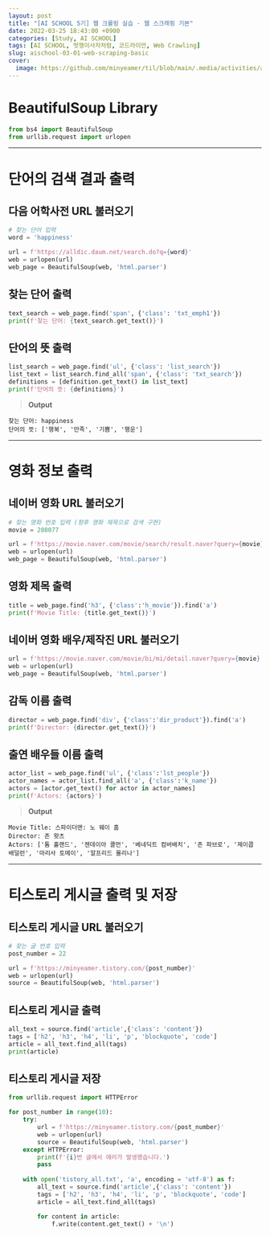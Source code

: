 ```yaml
---
layout: post
title: "[AI SCHOOL 5기] 웹 크롤링 실습 - 웹 스크래핑 기본"
date: 2022-03-25 18:43:00 +0900
categories: [Study, AI SCHOOL]
tags: [AI SCHOOL, 멋쟁이사자처럼, 코드라이언, Web Crawling]
slug: aischool-03-01-web-scraping-basic
cover:
  image: https://github.com/minyeamer/til/blob/main/.media/activities/ai-school/cover.png?raw=true
---
```


# BeautifulSoup Library

```python
from bs4 import BeautifulSoup 
from urllib.request import urlopen 
```

---

# 단어의 검색 결과 출력

## 다음 어학사전 URL 불러오기

```python
# 찾는 단어 입력
word = 'happiness'

url = f'https://alldic.daum.net/search.do?q={word}'
web = urlopen(url)
web_page = BeautifulSoup(web, 'html.parser')
```

## 찾는 단어 출력

```python
text_search = web_page.find('span', {'class': 'txt_emph1'})
print(f'찾는 단어: {text_search.get_text()}')
```

## 단어의 뜻 출력

```python
list_search = web_page.find('ul', {'class': 'list_search'})
list_text = list_search.find_all('span', {'class': 'txt_search'})
definitions = [definition.get_text() in list_text]
print(f'단어의 뜻: {definitions}')
```

> **Output**

```vim
찾는 단어: happiness
단어의 뜻: ['행복', '만족', '기쁨', '행운']
```

---

# 영화 정보 출력

## 네이버 영화 URL 불러오기

```python
# 찾는 영화 번호 입력 (향후 영화 제목으로 검색 구현)
movie = 208077

url = f'https://movie.naver.com/movie/search/result.naver?query={movie}'
web = urlopen(url)
web_page = BeautifulSoup(web, 'html.parser')
```

## 영화 제목 출력

```python
title = web_page.find('h3', {'class':'h_movie'}).find('a')
print(f'Movie Title: {title.get_text()}')
```

## 네이버 영화 배우/제작진 URL 불러오기

```python
url = f'https://movie.naver.com/movie/bi/mi/detail.naver?query={movie}'
web = urlopen(url)
web_page = BeautifulSoup(web, 'html.parser')
```

## 감독 이름 출력

```python
director = web_page.find('div', {'class':'dir_product'}).find('a')
print(f'Director: {director.get_text()}')
```

## 출연 배우들 이름 출력

```python
actor_list = web_page.find('ul', {'class':'lst_people'})
actor_names = actor_list.find_all('a', {'class':'k_name'})
actors = [actor.get_text() for actor in actor_names]
print(f'Actors: {actors}')
```

> **Output**

```
Movie Title: 스파이더맨: 노 웨이 홈
Director: 존 왓츠
Actors: ['톰 홀랜드', '젠데이아 콜먼', '베네딕트 컴버배치', '존 파브로', '제이콥 배덜런', '마리사 토메이', '알프리드 몰리나']
```

---

# 티스토리 게시글 출력 및 저장

## 티스토리 게시글 URL 불러오기

```python
# 찾는 글 번호 입력
post_number = 22

url = f'https://minyeamer.tistory.com/{post_number}'
web = urlopen(url)
source = BeautifulSoup(web, 'html.parser')
```

## 티스토리 게시글 출력

```python
all_text = source.find('article',{'class': 'content'})
tags = ['h2', 'h3', 'h4', 'li', 'p', 'blockquote', 'code']
article = all_text.find_all(tags)
print(article)
```

## 티스토리 게시글 저장

```python
from urllib.request import HTTPError

for post_number in range(10):
    try:
        url = f'https://minyeamer.tistory.com/{post_number}'
        web = urlopen(url)
        source = BeautifulSoup(web, 'html.parser')
    except HTTPError:
        print(f'{i}번 글에서 에러가 발생했습니다.')
        pass
    
    with open('tistory_all.txt', 'a', encoding = 'utf-8') as f:        
        all_text = source.find('article',{'class': 'content'})
        tags = ['h2', 'h3', 'h4', 'li', 'p', 'blockquote', 'code']
        article = all_text.find_all(tags)

        for content in article:
            f.write(content.get_text() + '\n')
```